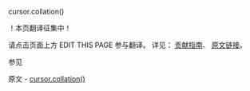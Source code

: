  cursor.collation()

 ！本页翻译征集中！

请点击页面上方 EDIT THIS PAGE 参与翻译。
详见：
[贡献指南]( https://github.com/whaleal/MongoDB-Manual-zh/blob/master/CONTRIBUTING.md )、
[原文链接](  https://docs.mongodb.com/manual/reference/method/cursor.collation/  )。

 参见

原文 - [cursor.collation()]( https://docs.mongodb.com/manual/reference/method/cursor.collation/ )

